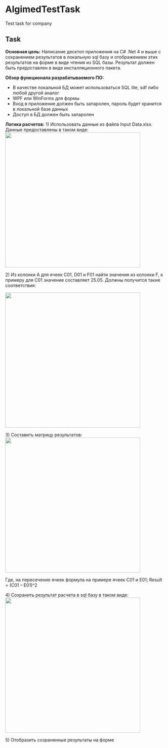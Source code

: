 # AlgimedTestTask
 Test task for company
## Task
<p>
<b>Основная цель:</b>
Написание десктоп приложения на C# .Net 4 и выше с сохранением результатов в локальную sql базу и отображением этих результатов на форме в виде чтения из SQL базы.
Результат должен быть предоставлен в виде инсталляционного пакета.
</p>
<p>
 <b>Обзор функционала разрабатываемого ПО:</b>
 <p>
  <ul>
   <li>В качестве локальной БД может использоваться SQL lite, sdf либо любой другой аналог</li>
   <li>WPF или WinForms для формы</li>
   <li>Вход в приложение должен быть запаролен, пароль будет хранится в локальной базе данных</li>
   <li>Доступ в БД должен быть запаролен</li>
  </ul>
 </p>
</p>
<p>
 <b>Логика расчетов:</b>
1)	Использовать данные из файла Input Data.xlsx.
Данные предоставлены в таком виде:
<img src="https://i.ibb.co/f9GVcqv/5.png" width="426">
</p>
<p>
 2)	Из колонки A для ячеек C01, D01 и F01 найти значения из колонки F, к примеру для С01 значение составляет 25.05. Должны получится такие соответствия:
 </p>
 <img src="https://i.ibb.co/6DyKL0s/6.png" width="426">
<p>
 3)	Составить матрицу результатов:
 <img src="https://i.ibb.co/VBDrq3n/7.png" width="426">
 <p>
  Где, на пересечение ячеек формула на примере ячеек C01 и E01; Result = (C01 – E01)^2
 </p>
</p>
<p>
 4)	Сохранить результат расчета в sql базу в таком виде:
 <img src="https://i.ibb.co/6HRLd7n/8.png" width="426">
</p>
<p>
 <p>
  5)	Отобразить созраненные результаты на форме
 </p>
</p>
